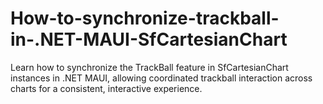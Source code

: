 # How-to-synchronize-trackball-in-.NET-MAUI-SfCartesianChart
Learn how to synchronize the TrackBall feature in SfCartesianChart instances in .NET MAUI, allowing coordinated trackball interaction across charts for a consistent, interactive experience.

